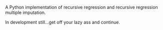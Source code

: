 A Python implementation of recursive regression and recursive regression multiple imputation.

In development still...get off your lazy ass and continue.
